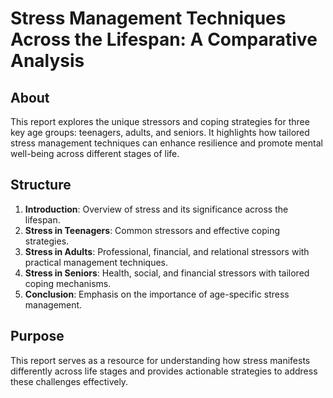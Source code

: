 # Stress Management Techniques Across the Lifespan: A Comparative Analysis

## About
This report explores the unique stressors and coping strategies for three key age groups: teenagers, adults, and seniors. It highlights how tailored stress management techniques can enhance resilience and promote mental well-being across different stages of life.

## Structure
1. **Introduction**: Overview of stress and its significance across the lifespan.
2. **Stress in Teenagers**: Common stressors and effective coping strategies.
3. **Stress in Adults**: Professional, financial, and relational stressors with practical management techniques.
4. **Stress in Seniors**: Health, social, and financial stressors with tailored coping mechanisms.
5. **Conclusion**: Emphasis on the importance of age-specific stress management.

## Purpose
This report serves as a resource for understanding how stress manifests differently across life stages and provides actionable strategies to address these challenges effectively.
